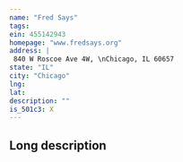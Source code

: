```yaml
---
name: "Fred Says"
tags:
ein: 455142943
homepage: "www.fredsays.org"
address: |
 840 W Roscoe Ave 4W, \nChicago, IL 60657
state: "IL"
city: "Chicago"
lng: 
lat: 
description: ""
is_501c3: X
---
```


## Long description


